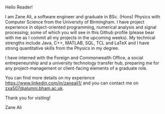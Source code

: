 Hello Reader!

I am Zane Ali, a software engineer and graduate in BSc. (Hons) Physics with Computer Science from the University of Birmingham.
I have project experience in object-oriented programming, numerical analysis and signal processing; some of which you will see in this Github profile
(please bear with me as I commit all my projects in the upcoming weeks). 
My technical strengths include Java, C++, MATLAB, SQL, TCL and LaTeX and I have strong quantitative skills from the Physics in my degree. 

I have interned with the Foreign and Commonwealth Office, a social entrepeneurship and a university technology transfer hub,
preparing me for any project-management or client-facing elements of a graduate role. 

You can find more details on my experience https://www.linkedin.com/in/zaneali1/ and you can contact me on zxa507@alumni.bham.ac.uk.

Thank you for visiting!

Zane Ali
